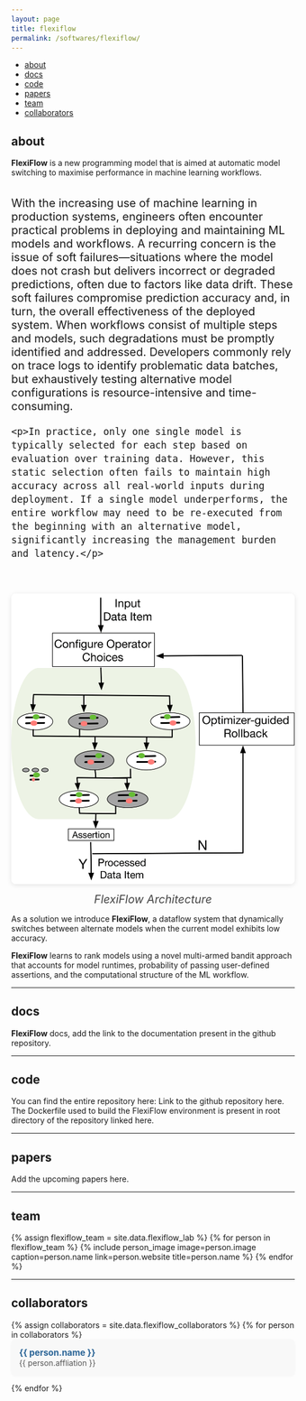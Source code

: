 ```yaml
---
layout: page
title: flexiflow
permalink: /softwares/flexiflow/
---
```



<!-- Navigation Bar -->
<div class="navbar">
    <div class="navbar-inner">
        <ul class="nav">
            <li><a href="#about">about</a></li>
            <li><a href="#docs">docs</a></li>
            <li><a href="#code">code</a></li>
            <li><a href="#papers">papers</a></li>
            <li><a href="#team">team</a></li>
            <li><a href="#collaborators">collaborators</a></li>
        </ul>
    </div>
</div>


## about

**FlexiFlow** is a new programming model that is aimed at automatic model switching to maximise performance in machine learning workflows.

<div style="display: flex; align-items: flex-start; gap: 2em; margin: 0.2em 0; flex-wrap: wrap; font-size: 20px;">
  <div style="flex: 2 1 350px; min-width: 250px;">
    <p>With the increasing use of machine learning in production systems, engineers often encounter practical problems in deploying and maintaining ML models and workflows. A recurring concern is the issue of soft failures—situations where the model does not crash but delivers incorrect or degraded predictions, often due to factors like data drift. These soft failures compromise prediction accuracy and, in turn, the overall effectiveness of the deployed system. When workflows consist of multiple steps and models, such degradations must be promptly identified and addressed. Developers commonly rely on trace logs to identify problematic data batches, but exhaustively testing alternative model configurations is resource-intensive and time-consuming.</p>

    <p>In practice, only one single model is typically selected for each step based on evaluation over training data. However, this static selection often fails to maintain high accuracy across all real-world inputs during deployment. If a single model underperforms, the entire workflow may need to be re-executed from the beginning with an alternative model, significantly increasing the management burden and latency.</p>
  </div>
  <div style="flex: 1 1 250px; min-width: 200px; text-align: center;">
    <img src="/images/softwares/FlexiFlow-Arch.png" alt="FlexiFlow Architecture Diagram" style="max-width:100%; height:auto; border-radius:8px; box-shadow:0 2px 8px rgba(0,0,0,0.1);">
    <div style="color:#444; margin-top:0.5em; font-style:italic;">FlexiFlow Architecture</div>
  </div>
</div>

As a solution we introduce <strong>FlexiFlow</strong>, a dataflow system that dynamically switches between alternate models when the current model exhibits low accuracy.

**FlexiFlow** learns to rank models using a novel multi-armed bandit approach that accounts for model runtimes, probability of passing user-defined assertions, and the computational structure of the ML workflow. 

-------------

## docs

**FlexiFlow** docs, add the link to the documentation present in the github repository.

-------------

## code

You can find the entire repository here: Link to the github repository here.
The Dockerfile used to build the FlexiFlow environment is present in root directory of the repository linked here.

-------------

## papers

Add the upcoming papers here.

-------------

## team

<div class="flex-container people image-container">
{% assign flexiflow_team = site.data.flexiflow_lab %}
{% for person in flexiflow_team %}
  {% include person_image image=person.image caption=person.name link=person.website title=person.name %}
{% endfor %}
</div>

-------------


## collaborators

<div style="display: flex; flex-wrap: wrap; gap: 1.5em 2em;">
  <ul style="list-style: none; padding: 0; margin: 0; width: 100%;">
  {% assign collaborators = site.data.flexiflow_collaborators %}
  {% for person in collaborators %}
    <li style="margin-bottom: 1em; padding: 1em; border-radius: 8px; background: #f8f8f8; box-shadow: 0 1px 4px rgba(0,0,0,0.04);">
      <span style="font-weight: bold; font-size: 1.1em;">
        <a href="{{ person.website }}" target="_blank" style="color: #2a6496; text-decoration: none;">{{ person.name }}</a>
      </span><br>
      <span style="color: #555; font-size: 0.98em;">{{ person.affliation }}</span>
    </li>
  {% endfor %}
  </ul>
</div>

